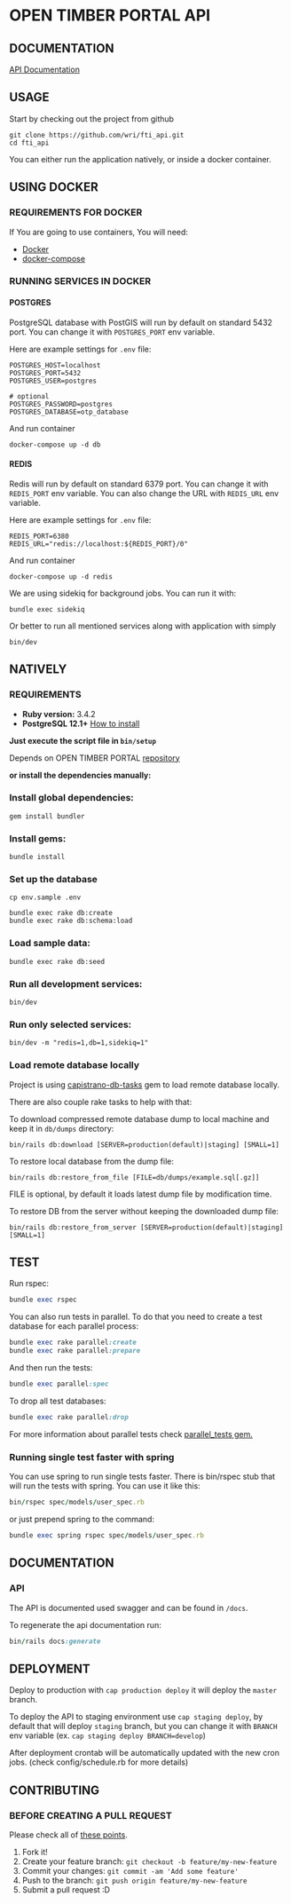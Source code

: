 # OPEN TIMBER PORTAL API #

## DOCUMENTATION ##

[API Documentation](https://fti-api-documentation.herokuapp.com)

## USAGE ##

  Start by checking out the project from github

```
git clone https://github.com/wri/fti_api.git
cd fti_api
```

  You can either run the application natively, or inside a docker container.

## USING DOCKER ##

### REQUIREMENTS FOR DOCKER ###

  If You are going to use containers, You will need:

- [Docker](https://www.docker.com/)
- [docker-compose](https://docs.docker.com/compose/)

### RUNNING SERVICES IN DOCKER ###

#### POSTGRES

PostgreSQL database with PostGIS will run by default on standard 5432 port. You can change it with `POSTGRES_PORT` env variable.

Here are example settings for `.env` file:

```
POSTGRES_HOST=localhost
POSTGRES_PORT=5432
POSTGRES_USER=postgres

# optional
POSTGRES_PASSWORD=postgres
POSTGRES_DATABASE=otp_database
```

And run container

```
docker-compose up -d db
```

#### REDIS

Redis will run by default on standard 6379 port. You can change it with `REDIS_PORT` env variable. You can also change the URL with `REDIS_URL` env variable.

Here are example settings for `.env` file:

```
REDIS_PORT=6380
REDIS_URL="redis://localhost:${REDIS_PORT}/0"
```

And run container

```
docker-compose up -d redis
```

We are using sidekiq for background jobs. You can run it with:

```
bundle exec sidekiq
```

Or better to run all mentioned services along with application with simply

```
bin/dev
```

## NATIVELY ##

### REQUIREMENTS ###

  - **Ruby version:** 3.4.2
  - **PostgreSQL 12.1+** [How to install](http://exponential.io/blog/2015/02/21/install-postgresql-on-mac-os-x-via-brew/)

**Just execute the script file in `bin/setup`**

  Depends on OPEN TIMBER PORTAL [repository](https://github.com/wri/fti_api)

**or install the dependencies manually:**

### Install global dependencies: ###

    gem install bundler

### Install gems: ###

    bundle install

### Set up the database ###

    cp env.sample .env

    bundle exec rake db:create
    bundle exec rake db:schema:load

### Load sample data: ###

    bundle exec rake db:seed

### Run all development services: ###

    bin/dev

### Run only selected services: ###

    bin/dev -m "redis=1,db=1,sidekiq=1"

### Load remote database locally

Project is using [capistrano-db-tasks](https://github.com/sgruhier/capistrano-db-tasks) gem to load remote database locally.

There are also couple rake tasks to help with that:

To download compressed remote database dump to local machine and keep it in `db/dumps` directory:

```
bin/rails db:download [SERVER=production(default)|staging] [SMALL=1]
```

To restore local database from the dump file:

```
bin/rails db:restore_from_file [FILE=db/dumps/example.sql[.gz]]
```
FILE is optional, by default it loads latest dump file by modification time.

To restore DB from the server without keeping the downloaded dump file:

```
bin/rails db:restore_from_server [SERVER=production(default)|staging] [SMALL=1]
```

## TEST ##

Run rspec:

```ruby
bundle exec rspec
```

You can also run tests in parallel. To do that you need to create a test database for each parallel process:

```ruby
bundle exec rake parallel:create
bundle exec rake parallel:prepare
```

And then run the tests:

```ruby
bundle exec parallel:spec
```

To drop all test databases:

```ruby
bundle exec rake parallel:drop
```

For more information about parallel tests check [parallel_tests gem.](https://github.com/grosser/parallel_tests)

### Running single test faster with spring ###

You can use spring to run single tests faster. There is bin/rspec stub that will run the tests with spring. You can use it like this:

```ruby
bin/rspec spec/models/user_spec.rb
```

or just prepend spring to the command:

```ruby
bundle exec spring rspec spec/models/user_spec.rb
```

## DOCUMENTATION ##

### API ###

The API is documented used swagger and can be found in `/docs`.

To regenerate the api documentation run:

```ruby
bin/rails docs:generate
```

## DEPLOYMENT ##

Deploy to production with `cap production deploy` it will deploy the `master` branch.

To deploy the API to staging environment use `cap staging deploy`, by default that will deploy `staging` branch, but you can change it with `BRANCH` env variable (ex. `cap staging deploy BRANCH=develop`)

After deployment crontab will be automatically updated with the new cron jobs. (check config/schedule.rb for more details)

## CONTRIBUTING ##

### BEFORE CREATING A PULL REQUEST ###

Please check all of [these points](https://github.com/wri/fti_api/blob/master/CONTRIBUTING.md).

1. Fork it!
2. Create your feature branch: `git checkout -b feature/my-new-feature`
3. Commit your changes: `git commit -am 'Add some feature'`
4. Push to the branch: `git push origin feature/my-new-feature`
5. Submit a pull request :D
